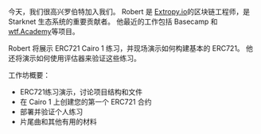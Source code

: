 今天，我们很高兴罗伯特加入我们。 Robert 是 [Extropy.io](http://extropy.io/)的区块链工程师，是 Starknet 生态系统的重要贡献者。 他最近的工作包括 Basecamp 和 [wtf.Academy](https://www.wtf.academy/)等项目。

Robert 将展示 ERC721 Cairo 1 练习，并现场演示如何构建基本的 ERC721。 他还将演示如何使用评估器来验证这些练习。

工作坊概要：

* ERC721练习演示，讨论项目结构和文件
* 在 Cairo 1 上创建您的第一个 ERC721 合约
* 部署并验证个人练习
* 片尾曲和其他有用的材料